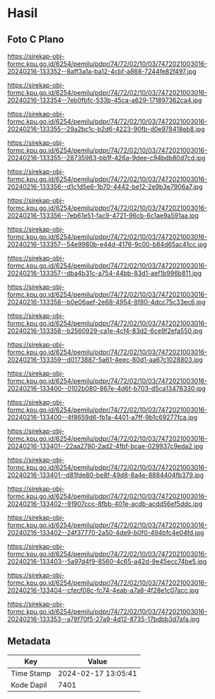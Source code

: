 # Hasil

## Foto C Plano

https://sirekap-obj-formc.kpu.go.id/6254/pemilu/pdpr/74/72/02/10/03/7472021003016-20240216-133352--8aff3a1a-ba12-4cbf-a868-7244fe82f497.jpg

https://sirekap-obj-formc.kpu.go.id/6254/pemilu/pdpr/74/72/02/10/03/7472021003016-20240216-133354--7eb0fbfc-533b-45ca-a629-171897362ca4.jpg

https://sirekap-obj-formc.kpu.go.id/6254/pemilu/pdpr/74/72/02/10/03/7472021003016-20240216-133355--29a2bc1c-b2d6-4223-90fb-d0e978418eb8.jpg

https://sirekap-obj-formc.kpu.go.id/6254/pemilu/pdpr/74/72/02/10/03/7472021003016-20240216-133355--28735983-bb1f-426a-9dee-c94bdb80d7cd.jpg

https://sirekap-obj-formc.kpu.go.id/6254/pemilu/pdpr/74/72/02/10/03/7472021003016-20240216-133356--d1c1d5e6-1b70-4442-be12-2e9b3e7906a7.jpg

https://sirekap-obj-formc.kpu.go.id/6254/pemilu/pdpr/74/72/02/10/03/7472021003016-20240216-133356--7eb61e51-fac9-4721-96cb-6c1ae9a591aa.jpg

https://sirekap-obj-formc.kpu.go.id/6254/pemilu/pdpr/74/72/02/10/03/7472021003016-20240216-133357--54e9980b-e44d-4176-9c00-b84d65ac41cc.jpg

https://sirekap-obj-formc.kpu.go.id/6254/pemilu/pdpr/74/72/02/10/03/7472021003016-20240216-133357--dba4b31c-a754-44bb-83d1-aef1b996b811.jpg

https://sirekap-obj-formc.kpu.go.id/6254/pemilu/pdpr/74/72/02/10/03/7472021003016-20240216-133358--b0e06aef-2e68-4954-8f80-4dcc75c33ec6.jpg

https://sirekap-obj-formc.kpu.go.id/6254/pemilu/pdpr/74/72/02/10/03/7472021003016-20240216-133358--b2560929-ca1e-4cf4-83d2-6ce9f2efa550.jpg

https://sirekap-obj-formc.kpu.go.id/6254/pemilu/pdpr/74/72/02/10/03/7472021003016-20240216-133359--d0173887-5a61-4eec-80d1-aa67c1028803.jpg

https://sirekap-obj-formc.kpu.go.id/6254/pemilu/pdpr/74/72/02/10/03/7472021003016-20240216-133400--0102b080-867e-4d6f-b703-d5ca13476330.jpg

https://sirekap-obj-formc.kpu.go.id/6254/pemilu/pdpr/74/72/02/10/03/7472021003016-20240216-133400--4f8659d6-fb1a-4401-a7ff-9b1c69277fca.jpg

https://sirekap-obj-formc.kpu.go.id/6254/pemilu/pdpr/74/72/02/10/03/7472021003016-20240216-133401--22aa2780-2ad2-4fbf-bcae-029937c9eda2.jpg

https://sirekap-obj-formc.kpu.go.id/6254/pemilu/pdpr/74/72/02/10/03/7472021003016-20240216-133401--d81fde80-be8f-49d8-8a4e-8884404fb379.jpg

https://sirekap-obj-formc.kpu.go.id/6254/pemilu/pdpr/74/72/02/10/03/7472021003016-20240216-133402--91907ccc-8fbb-401e-acdb-acdd56ef5ddc.jpg

https://sirekap-obj-formc.kpu.go.id/6254/pemilu/pdpr/74/72/02/10/03/7472021003016-20240216-133402--24f37770-2a50-4de9-b0f0-494bfc4e04fd.jpg

https://sirekap-obj-formc.kpu.go.id/6254/pemilu/pdpr/74/72/02/10/03/7472021003016-20240216-133403--5a97d4f9-8560-4c65-a42d-9e45ecc74be5.jpg

https://sirekap-obj-formc.kpu.go.id/6254/pemilu/pdpr/74/72/02/10/03/7472021003016-20240216-133404--cfecf08c-fc74-4eab-a7a8-4f28e1c07acc.jpg

https://sirekap-obj-formc.kpu.go.id/6254/pemilu/pdpr/74/72/02/10/03/7472021003016-20240216-133353--a78f70f5-27a9-4d12-8735-17bdbb3d7afa.jpg


## Metadata

| Key        | Value               |
| ---------- | ------------------- |
| Time Stamp | 2024-02-17 13:05:41 |
| Kode Dapil | 7401                |



